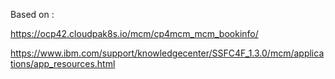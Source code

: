 Based on :

https://ocp42.cloudpak8s.io/mcm/cp4mcm_mcm_bookinfo/ 

https://www.ibm.com/support/knowledgecenter/SSFC4F_1.3.0/mcm/applications/app_resources.html

